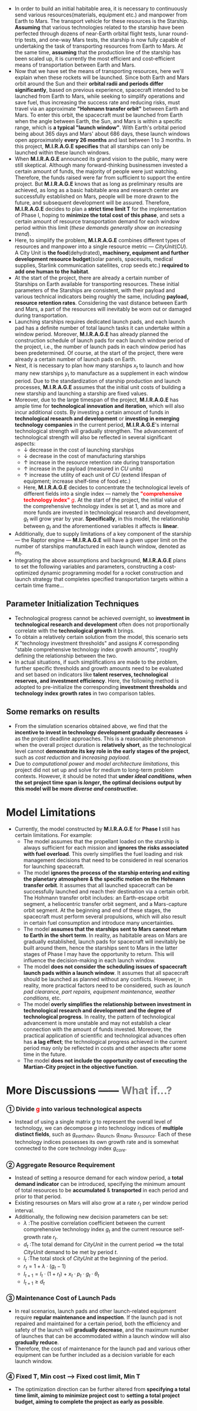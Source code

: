 - In order to build an initial habitable area, it is necessary to continuously send various resources(materials, equipment etc.) and manpower from Earth to Mars. The transport vehicle for these resources is the Starship. **Assuming** that various technologies related to the starship have been perfected through dozens of near-Earth orbital flight tests, lunar round-trip tests, and one-way Mars tests, the starship is now fully capable of undertaking the task of transporting resources from Earth to Mars. At the same time, **assuming** that the production line of the starship has been scaled up, it is currently the most efficient and cost-efficient means of transportation between Earth and Mars.
- Now that we have set the means of transporting resources, here we'll explain when these rockets will be launched. Since both Earth and Mars orbit around the Sun and their **orbital radii and periods differ significantly**, based on previous experience, spacecraft intended to be launched from Earth to Mars, while seeking to simplify operations and save fuel, thus increasing the success rate and reducing risks, must travel via an approximate **"Hohmann transfer orbit"** between Earth and Mars. To enter this orbit, the spacecraft must be launched from Earth when the angle between Earth, the Sun, and Mars is within a specific range, which is **a typical "launch window"**. With Earth's orbital period being about 365 days and Mars' about 686 days, these launch windows open approximately **every 26 months** and last between 1 to 3 months. In this project, **M.I.R.A.G.E** **specifies** that all starships can only be launched within these launch windows.
- When **M.I.R.A.G.E** announced its grand vision to the public, many were still skeptical. Although many forward-thinking businessmen invested a certain amount of funds, the majority of people were just watching. Therefore, the funds raised were far from sufficient to support the entire project. But **M.I.R.A.G.E** knows that as long as preliminary results are achieved, as long as a basic habitable area and research center are successfully established on Mars, people will be more drawn to the future, and subsequent development will be assured. Therefore, **M.I.R.A.G.E** decides to plan a **strict time limit T** for the implementation of Phase I, hoping to **minimize the total cost of this phase**, and sets a certain amount of resource transportation demand for each window period within this limit (*these demands generally show an increasing trend*).
- Here, to simplify the problem, **M.I.R.A.G.E** combines different types of resources and manpower into a single resource metric — $CityUnit(CU)$. A City Unit is **the food**(dehydrated)**, machinery, equipment and further development resource budget**(solar panels, spacesuits, medical supplies, Starlink communication satellites, crop seeds etc.) **required to add one human to the habitat**.
- At the start of the project, there are already a certain number of Starships on Earth available for transporting resources. These initial parameters of the Starships are consistent, with their payload and various technical indicators being roughly the same, including **payload, resource retention rates**. Considering the vast distance between Earth and Mars, a part of the resources will inevitably be worn out or damaged during transportation.
- Launching starships requires dedicated launch pads, and each launch pad has a definite number of total launch tasks it can undertake within a window period. Moreover, **M.I.R.A.G.E** has already planned the construction schedule of launch pads for each launch window period of the project, i.e., the number of launch pads in each window period has been predetermined. Of course, at the start of the project, there were already a certain number of launch pads on Earth.
- Next, it is necessary to plan how many starships $x_t$ to launch and how many new starships $y_t$ to manufacture as a supplement in each window period. Due to the standardization of starship production and launch processes, **M.I.R.A.G.E** assumes that the initial unit costs of building a new starship and launching a starship are fixed values. 
- Moreover, due to the large timespan of the project, **M.I.R.A.G.E** has ample time for **technological innovation and iteration**, which will also incur additional costs. By investing a certain amount of funds in **technological research and development** or **investing in emerging technology companies** in the current period, **M.I.R.A.G.E**'s internal technological strength will gradually strengthen. The advancement of technological strength will also be reflected in several significant aspects:
  - $\downarrow$ decrease in the cost of launching starships
  - $\downarrow$ decrease in the cost of manufacturing starships
  - $\uparrow$ increase in the resource retention rate during transportation
  - $\uparrow$ increase in the payload (measured in $CU$ units) 
  - $\uparrow$ increase the utility of each unit of $CU$ (extend lifespan of equipment; increase shelf-time of food etc.)
  - Here, **M.I.R.A.G.E** decides to concentrate the technological levels of different fields into a single index — namely the <font color=red>**"comprehensive technology index"** $g$</font>. At the start of the project, the initial value of the comprehensive technology index is set at 1, and as more and more funds are invested in technological research and development, $g_t$ will grow year by year. **Specifically**, in this model, the relationship between $g_t$ and the aforementioned variables it affects is **linear**.
- Additionally, due to supply limitations of a key component of the starship — the Raptor engine — **M.I.R.A.G.E** will have a given upper limit on the number of starships manufactured in each launch window, denoted as $m_t$.
- Integrating the above assumptions and background, **M.I.R.A.G.E** plans to set the following variables and parameters, constructing a cost-optimized dynamic programming model for a rocket construction and launch strategy that completes specified transportation targets within a certain time frame…


## **Parameter Initialization Techniques**
- Technological progress cannot be achieved overnight, so **investment in technological research and development** often does not proportionally correlate with the **technological growth** it brings.
- To obtain a relatively certain solution from the model, this scenario sets $K$ "technology investment thresholds" and assigns $K$ corresponding "stable comprehensive technology index growth amounts", roughly defining the relationship between the two.
- In actual situations, if such simplifications are made to the problem, further specific thresholds and growth amounts need to be evaluated and set based on indicators like **talent reserves, technological reserves, and investment efficiency**. Here, the following method is adopted to pre-initialize the corresponding **investment thresholds** and **technology index growth rates** in two comparison tables.


## **Some remarks on results**
- From the simulation scenarios obtained above, we find that the **incentive to invest in technology development gradually decreases** $\downarrow$ as the project deadline approaches. This is a reasonable phenomenon when the overall project duration is **relatively short**, as the technological level cannot **demonstrate its key role in the early stages of the project**, such as *cost reduction* and *increasing payload*.
- Due to *computational power* and *model architecture limitations*, this project did not set up and solve for medium to long-term problem contexts. However, it should be noted that **under *ideal conditions*, when the set project time span is *longer*, the optimal decisions output by this model will be more *diverse and constructive.***


# **Model Limitations**
- Currently, the model constructed by **M.I.R.A.G.E** for **Phase I** still has certain limitations. For example:
    - The model assumes that the propellant loaded on the starship is always sufficient for each mission and **ignores the risks associated with fuel overload**. This overly simplifies the fuel loading and risk management decisions that need to be considered in real scenarios for launching spacecraft.
    - The model **ignores the process of the starship entering and exiting the planetary atmosphere & the specific motion on the Hohmann transfer orbit**. It assumes that all launched spacecraft can be successfully launched and reach their destination via a certain orbit. The Hohmann transfer orbit includes: an Earth-escape orbit segment, a heliocentric transfer orbit segment, and a Mars-capture orbit segment. At the beginning and end of these stages, the spacecraft must perform several propulsions, which will also result in certain fuel consumption and introduce many uncertainties.
    - The model **assumes that the starships sent to Mars cannot return to Earth in the short term**. In reality, as habitable areas on Mars are gradually established, launch pads for spacecraft will inevitably be built around them, hence the starships sent to Mars in the latter stages of Phase I may have the opportunity to return. This will influence the decision-making in each launch window.
    - The model **does not consider the scheduling issues of spacecraft launch pads within a launch window**. It assumes that all spacecraft should be launched as planned without any conflicts. However, in reality, more practical factors need to be considered, such as *launch pad clearance, part repairs, equipment maintenance, weather conditions*, etc.
    - The model **overly simplifies the relationship between investment in technological research and development and the degree of technological progress**. In reality, the pattern of technological advancement is more unstable and may not establish a clear connection with the amount of funds invested. Moreover, the practical application of scientific and technological advances often has **a lag effect**; the technological progress achieved in the current period may only be reflected in costs and other aspects after some time in the future.
    - The model **does not include the opportunity cost of executing the Martian-City project in the objective function**.


# More Discussions —— <font color=grey>**What if**...?</font> 

### ① **Divide <font color=red>g</font> into various technological aspects**
- Instead of using a single matrix $g$ to represent the overall level of technology, we can decompose $g$ into technology indices of **multiple distinct fields**, such as $g_{earthdev}$, $g_{launch}$, $g_{manu}$, $g_{resource}$. Each of these technology indices possesses its own growth rate and is somewhat connected to the core technology index $g_{core}$.

### ② **Aggregate Resource Requirement**
- Instead of setting a resource demand for each window period, a **total demand indicator** can be introduced, specifying the minimum amount of total resources to be **accumulated** & **transported** in each period and prior to that period.
- Existing resourses on Mars will also grow at a rate $r_t$ per window period interval.
- Additionally, the following new decision parameters can be set:
    -  $\lambda$ :The positive correlation coefficient between the current comprehensive technology index $g_{t}$ and the current resource self-growth rate $r_{t}$.
	- $d_{t}$ :The total demand for $City Unit$ in the current period $\implies$ the total $City Unit$ demand to be met by period $t$.
	- $I_{t}$ :The total stock of $City Unit$ at the beginning of the period.
	- $r_{t}=1+\lambda\cdot(g_{t}-1)$
	- $I_{t+1} = I_{t} \cdot (1+r_{t}) \ + \ x_{t} \cdot p_{t} \cdot g_{t} \cdot \theta_{t}$
	- $I_{t+1} \geq d_{t}$
  
### ③ **Maintenance Cost of Launch Pads**
- In real scenarios, launch pads and other launch-related equipment require **regular maintenance and inspection**. If the launch pad is not repaired and maintained for a certain period, both the efficiency and safety of the launch will **gradually decrease**, and the maximum number of launches that can be accommodated within a launch window will also **gradually reduce**.
- Therefore, the cost of maintenance for the launch pad and various other equipment can be further included as a decision variable for each launch window.

### ④ **Fixed T, Min cost ——> Fixed cost limit, Min T**
- The optimization direction can be further altered from **specifying a total time limit, aiming to minimize project cost** to **setting a total project budget, aiming to complete the project as early as possible**.